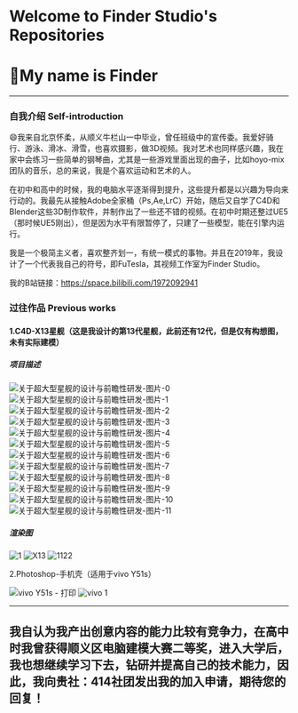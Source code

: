 # Welcome to Finder Studio's Repositories
# 👋My name is Finder
---
### 自我介绍 Self-introduction

😄我来自北京怀柔，从顺义牛栏山一中毕业，曾任班级中的宣传委。我爱好骑行、游泳、滑冰、滑雪，也喜欢摄影，做3D视频。我对艺术也同样感兴趣，我在家中会练习一些简单的钢琴曲，尤其是一些游戏里面出现的曲子，比如hoyo-mix团队的音乐，总的来说，我是个喜欢运动和艺术的人。

在初中和高中的时候，我的电脑水平逐渐得到提升，这些提升都是以兴趣为导向来行动的。我最先从接触Adobe全家桶（Ps,Ae,LrC）开始，随后又自学了C4D和Blender这些3D制作软件，并制作出了一些还不错的视频。在初中时期还整过UE5（那时候UE5刚出），但是因为水平有限暂停了，只建了一些模型，能在引擎内运行。

我是一个极简主义者，喜欢整齐划一，有统一模式的事物。并且在2019年，我设计了一个代表我自己的符号，即FuTesla，其视频工作室为Finder Studio。

我的B站链接：https://space.bilibili.com/1972092941

### 过往作品 Previous works

#### 1.C4D-X13星舰（这是我设计的第13代星舰，此前还有12代，但是仅有构想图，未有实际建模）

##### 项目描述

![关于超大型星舰的设计与前瞻性研发-图片-0](https://github.com/user-attachments/assets/fca33e80-1174-4ef1-af8f-4207d4aa40eb)
![关于超大型星舰的设计与前瞻性研发-图片-1](https://github.com/user-attachments/assets/8643b182-4c66-4956-9162-15f128a16dd1)
![关于超大型星舰的设计与前瞻性研发-图片-2](https://github.com/user-attachments/assets/fdcf2d88-2e84-40f3-b153-40ceb031ec31)
![关于超大型星舰的设计与前瞻性研发-图片-3](https://github.com/user-attachments/assets/7711f4d8-89bb-4e51-b70a-6bf93c92a2f2)
![关于超大型星舰的设计与前瞻性研发-图片-4](https://github.com/user-attachments/assets/57820a60-b655-4f2c-ba23-9757c82f8c11)
![关于超大型星舰的设计与前瞻性研发-图片-5](https://github.com/user-attachments/assets/40ade53d-6a3b-453a-8b3b-b091989b4cf2)
![关于超大型星舰的设计与前瞻性研发-图片-6](https://github.com/user-attachments/assets/ab28766d-3801-4175-a04a-0c72643a85fc)
![关于超大型星舰的设计与前瞻性研发-图片-7](https://github.com/user-attachments/assets/23d22d66-6000-4879-b9b1-0e59fa27e6a0)
![关于超大型星舰的设计与前瞻性研发-图片-8](https://github.com/user-attachments/assets/5414ecde-5e80-4019-9130-c376770cd685)
![关于超大型星舰的设计与前瞻性研发-图片-9](https://github.com/user-attachments/assets/d2a0d1fa-15c1-463d-b586-f03359e3d6dc)
![关于超大型星舰的设计与前瞻性研发-图片-10](https://github.com/user-attachments/assets/17b4d912-0aac-458c-a6de-dc01377bed85)
![关于超大型星舰的设计与前瞻性研发-图片-11](https://github.com/user-attachments/assets/38bcca8b-a8b9-40dd-9024-5de14f746d1d)

##### 渲染图

![1](https://github.com/user-attachments/assets/7e11dfab-d65b-4e0f-b2e6-58b83d35d299)
![X13](https://github.com/user-attachments/assets/c86264d4-6112-4c62-ad08-79f0b6a7477c)
![1122](https://github.com/user-attachments/assets/db444d2a-43ae-4e87-8420-5ac421a6cbf5)

2.Photoshop-手机壳（适用于vivo Y51s）

![vivo Y51s - 打印](https://github.com/user-attachments/assets/7a1d13bc-2576-4e8f-9186-a5bfec57b244)
![vivo 1](https://github.com/user-attachments/assets/6517b6fa-1a1d-49b7-8ae8-97a33c6ad6e9)


---
## 我自认为我产出创意内容的能力比较有竞争力，在高中时我曾获得顺义区电脑建模大赛二等奖，进入大学后，我也想继续学习下去，钻研并提高自己的技术能力，因此，我向贵社：414社团发出我的加入申请，期待您的回复！
